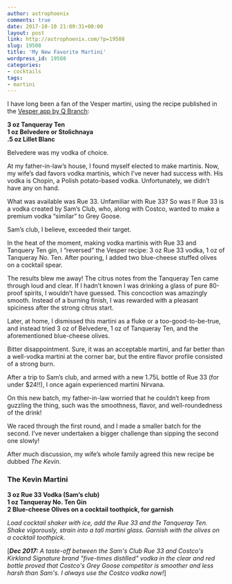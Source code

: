 ```yaml
---
author: astrophoenix
comments: true
date: 2017-10-10 21:09:31+00:00
layout: post
link: http://astrophoenix.com/?p=19508
slug: 19508
title: 'My New Favorite Martini'
wordpress_id: 19508
categories:
- cocktails
tags:
- martini
---
```


I have long been a fan of the Vesper martini, using the recipe published in the [Vesper app by Q Branch](http://vesperapp.co):

**3 oz Tanqueray Ten**  
**1 oz Belvedere or Stolichnaya**  
**.5 oz Lillet Blanc**

Belvedere was my vodka of choice.

At my father-in-law’s house, I found myself elected to make martinis. Now, my wife’s dad favors vodka martinis, which I’ve never had success with. His vodka is Chopin, a Polish potato-based vodka. Unfortunately, we didn’t have any on hand.

What was available was Rue 33. Unfamiliar with Rue 33? So was I! Rue 33 is a vodka created by Sam’s Club, who, along with Costco, wanted to make a premium vodka “similar” to Grey Goose.

Sam’s club, I believe, exceeded their target.

In the heat of the moment, making vodka martinis with Rue 33 and Tanquery Ten gin, I “reversed” the Vesper recipe: 3 oz Rue 33 vodka, 1 oz of Tanqueray No. Ten. After pouring, I added two blue-cheese stuffed olives on a cocktail spear.

The results blew me away! The citrus notes from the Tanqueray Ten came through loud and clear. If I hadn’t known I was drinking a glass of pure 80-proof spirits, I wouldn’t have guessed. This concoction was amazingly smooth. Instead of a burning finish, I was rewarded with a pleasant spiciness after the strong citrus start.

Later, at home, I dismissed this martini as a fluke or a too-good-to-be-true, and instead tried 3 oz of Belvedere, 1 oz of Tanqueray Ten, and the aforementioned blue-cheese olives.

Bitter disappointment. Sure, it was an acceptable martini, and far better than a well-vodka martini at the corner bar, but the entire flavor profile consisted of a strong burn.

After a trip to Sam’s club, and armed with a new 1.75L bottle of Rue 33 (for under $24!!), I once again experienced martini Nirvana.

On this new batch, my father-in-law worried that he couldn’t keep from guzzling the thing, such was the smoothness, flavor, and well-roundedness of the drink!

We raced through the first round, and I made a smaller batch for the second. I’ve never undertaken a bigger challenge than sipping the second one slowly!

After much discussion, my wife’s whole family agreed this new recipe be dubbed _The Kevin_.


### The Kevin Martini


**3 oz Rue 33 Vodka (Sam’s club)**  
**1 oz Tanqueray No. Ten Gin**  
**2 Blue-cheese Olives on a cocktail toothpick, for garnish**  

_Load cocktail shaker with ice, add the Rue 33 and the Tanqueray Ten. Shake vigorously, strain into a tall martini glass. Garnish with the olives on a cocktail toothpick._

[_**Dec 2017:** A taste-off between the Sam's Club Rue 33 and Costco's Kirkland Signature brand "five-times distilled" vodka in the clear and red bottle proved that Costco's Grey Goose competitor is smoother and less harsh than Sam's. I always use the Costco vodka now!_]
